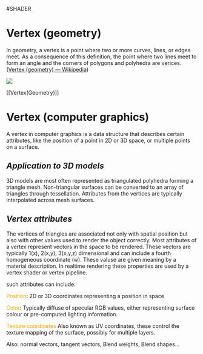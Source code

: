 #SHADER

# Vertex (geometry)

 In geometry, a vertex is a point where two or more curves, lines, or edges meet. As a consequence of this definition, the point where two lines meet to form an angle and the corners of polygons and polyhedra are verices. ([Vertex (geometry) — Wikipedia](https://en.wikipedia.org/wiki/Vertex_(computer_graphics)))

![](https://miro.medium.com/v2/resize:fit:960/1*pGQbzjDGmB-t6OfZi58hbw.png)

[[Vertex(Geometry)]]
# Vertex (computer graphics)

A vertex in computer graphics is a data structure that describes certain attributes, like the position of a point in 2D or 3D space, or multiple points on a surface.

## **_Application to 3D models_**

3D models are most often represented as triangulated polyhedra forming a triangle mesh. Non-triangular surfaces can be converted to an array of triangles through tessellation. Attributes from the vertices are typically interpolated across mesh surfaces.

## **_Vertex attributes_**

The vertices of triangles are associated not only with spatial position but also with other values used to render the object correctly. Most attributes of a vertex represent vectors in the space to be rendered. These vectors are typically 1(x), 2(x,y), 3(x,y,z) dimensional and can include a fourth homogeneous coordinate (w). These valuse are given meaning by a material description. In realtime rendering these properties are used by a vertex shader or vertex pipeline.

such attributes can include:

<span style="color:orange;">Position</span>: 2D or 3D coordinates representing a position in space

<span style="color:orange;">Color</span>:  Typically diffuse of specular RGB values, either representing surface colour or pre-computed lighting information.

<span style="color:orange;">Texture coordinates</span> Also known as UV coordinates, these control the texture mapping of the surface, possibly for multiple layers.

Also: 
normal vectors, tangent vectors, Blend weights, Blend shapes…